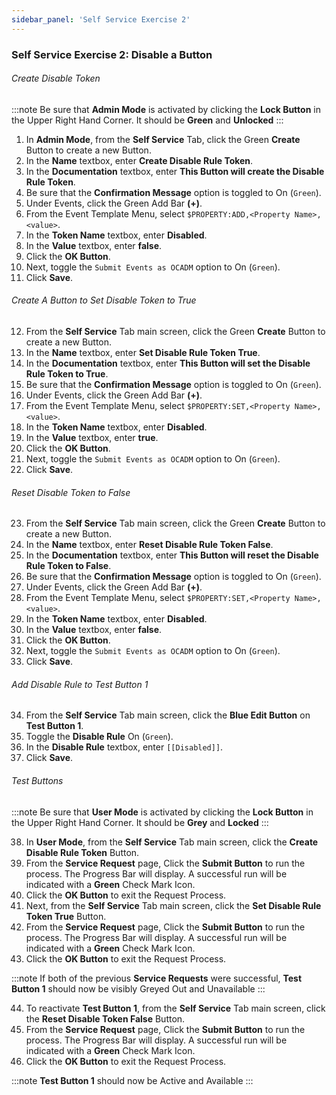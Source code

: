 ```yaml
---
sidebar_panel: 'Self Service Exercise 2'
---
```


### Self Service Exercise 2: Disable a Button

###### Create Disable Token

:::note 
Be sure that **Admin Mode** is activated by clicking the **Lock Button** in the Upper Right Hand Corner. It should be **Green** and **Unlocked**
:::

1. In **Admin Mode**, from the **Self Service** Tab, click the Green **Create** Button to create a new Button.
2. In the **Name** textbox, enter **Create Disable Rule Token**.
3. In the **Documentation** textbox, enter **This Button will create the Disable Rule Token**.
4. Be sure that the **Confirmation Message** option is toggled to On (```Green```).
5. Under Events, click the Green Add Bar **(+)**.
6. From the Event Template Menu, select ```$PROPERTY:ADD,<Property Name>,<value>```.
7. In the **Token Name** textbox, enter **Disabled**.
8. In the **Value** textbox, enter **false**.
9. Click the **OK Button**.
10. Next, toggle the ```Submit Events as OCADM``` option to On (```Green```).
11. Click **Save**. 

###### Create A Button to Set Disable Token to True

12. From the **Self Service** Tab main screen, click the Green **Create** Button to create a new Button.
13. In the **Name** textbox, enter **Set Disable Rule Token True**.
14. In the **Documentation** textbox, enter **This Button will set the Disable Rule Token to True**.
15. Be sure that the **Confirmation Message** option is toggled to On (```Green```).
16. Under Events, click the Green Add Bar **(+)**.
17. From the Event Template Menu, select ```$PROPERTY:SET,<Property Name>,<value>```.
18. In the **Token Name** textbox, enter **Disabled**.
19. In the **Value** textbox, enter **true**.
20. Click the **OK Button**.
21. Next, toggle the ```Submit Events as OCADM``` option to On (```Green```).
22. Click **Save**. 

###### Reset Disable Token to False

23. From the **Self Service** Tab main screen, click the Green **Create** Button to create a new Button.
24. In the **Name** textbox, enter **Reset Disable Rule Token False**.
25. In the **Documentation** textbox, enter **This Button will reset the Disable Rule Token to False**.
26. Be sure that the **Confirmation Message** option is toggled to On (```Green```).
27. Under Events, click the Green Add Bar **(+)**.
28. From the Event Template Menu, select ```$PROPERTY:SET,<Property Name>,<value>```.
29. In the **Token Name** textbox, enter **Disabled**.
30. In the **Value** textbox, enter **false**.
31. Click the **OK Button**.
32. Next, toggle the ```Submit Events as OCADM``` option to On (```Green```).
33. Click **Save**. 

###### Add Disable Rule to Test Button 1

34. From the **Self Service** Tab main screen, click the **Blue Edit Button** on **Test Button 1**.
35. Toggle the **Disable Rule** On (```Green```).
36. In the **Disable Rule** textbox, enter ```[[Disabled]]```.
37. Click **Save**.

###### Test Buttons 

:::note 
Be sure that **User Mode** is activated by clicking the **Lock Button** in the Upper Right Hand Corner. It should be **Grey** and **Locked**
:::

38. In **User Mode**, from the **Self Service** Tab main screen, click the **Create Disable Rule Token** Button.
39. From the **Service Request** page, Click the **Submit Button** to run the process. The Progress Bar will display. A successful run will be indicated with a **Green** Check Mark Icon.
40. Click the **OK Button** to exit the Request Process.
41. Next, from the **Self Service** Tab main screen, click the **Set Disable Rule Token True** Button.
42. From the **Service Request** page, Click the **Submit Button** to run the process. The Progress Bar will display. A successful run will be indicated with a **Green** Check Mark Icon.
43. Click the **OK Button** to exit the Request Process.

:::note
If both of the previous **Service Requests** were successful, **Test Button 1** should now be visibly Greyed Out and Unavailable
:::

44. To reactivate **Test Button 1**, from the **Self Service** Tab main screen, click the **Reset Disable Token False** Button.
45. From the **Service Request** page, Click the **Submit Button** to run the process. The Progress Bar will display. A successful run will be indicated with a **Green** Check Mark Icon.
46. Click the **OK Button** to exit the Request Process.

:::note 
**Test Button 1** should now be Active and Available
:::